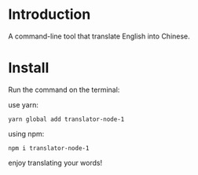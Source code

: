 # Introduction

A command-line tool that translate English into Chinese.

# Install

Run the command on the terminal:

use yarn:

```
yarn global add translator-node-1
```

using npm:

```
npm i translator-node-1
```

enjoy translating your words!
